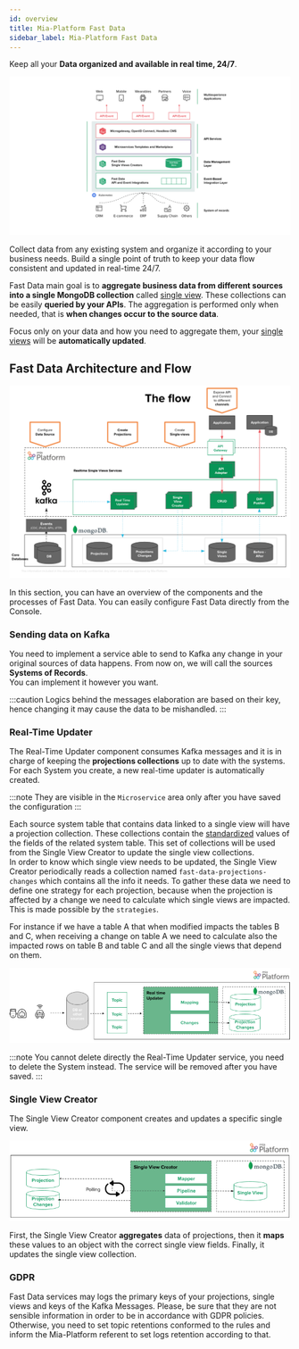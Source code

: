 ```yaml
---
id: overview
title: Mia-Platform Fast Data
sidebar_label: Mia-Platform Fast Data
---
```


Keep all your **Data organized and available in real time, 24/7**.

![fast data overview](img/fastdata-overview.png)

Collect data from any existing system and organize it according to your business needs. Build a single point of truth to keep your data flow consistent and updated in real-time 24/7.

Fast Data main goal is to **aggregate business data from different sources into a single MongoDB collection** called [single view](sv_concepts.md). These collections can be easily **queried by your APIs**. The aggregation is performed only when needed, that is **when changes occur to the source data**.

Focus only on your data and how you need to aggregate them, your [single views](sv_concepts.md) will be **automatically updated**.

## Fast Data Architecture and Flow

![fast data architecture](img/fastdata-arch.png)

In this section, you can have an overview of the components and the processes of Fast Data. You can easily configure Fast Data directly from the Console.

### Sending data on Kafka

You need to implement a service able to send to Kafka any change in your original sources of data happens. From now on, we will call the sources **Systems of Records**.  
You can implement it however you want.

:::caution
Logics behind the messages elaboration are based on their key, hence changing it may cause the data to be mishandled. 
:::

### Real-Time Updater

The Real-Time Updater component consumes Kafka messages and it is in charge of keeping the **projections collections** up to date with the systems. For each System you create, a new real-time updater is automatically created.

:::note
They are visible in the `Microservice` area only after you have saved the configuration
:::

Each source system table that contains data linked to a single view will have a projection collection. These collections contain the [standardized](sv_concepts#define-canonical-formats) values of the fields of the related system table. This set of collections will be used from the Single View Creator to update the single view collections.  
In order to know which single view needs to be updated, the Single View Creator periodically reads a collection named `fast-data-projections-changes` which contains all the info it needs. To gather these data we need to define one strategy for each projection, because when the projection is affected by a change we need to calculate which single views are impacted. This is made possible by the `strategies`.

For instance if we have a table A that when modified impacts the tables B and C, when receiving a change on table A we need to calculate also the impacted rows on table B and table C and all the single views that depend on them.

![real-time updater schema](img/fastdata-realtimeupdater-schema-detail.png)

:::note
You cannot delete directly the Real-Time Updater service, you need to delete the System instead. The service will be removed after you have saved.
:::

### Single View Creator

The Single View Creator component creates and updates a specific single view.

![single view creator schema](img/fastdata-svc-schema-detail.png)

First, the Single View Creator **aggregates** data of projections, then it **maps** these values to an object with the correct single view fields. Finally, it updates the single view collection.

### GDPR

Fast Data services may logs the primary keys of your projections, single views and keys of the Kafka Messages. Please, be sure that they are not sensible information in order to be in accordance with GDPR policies. Otherwise, you need to set topic retentions conformed to the rules and inform the Mia-Platform referent to set logs retention according to that. 
